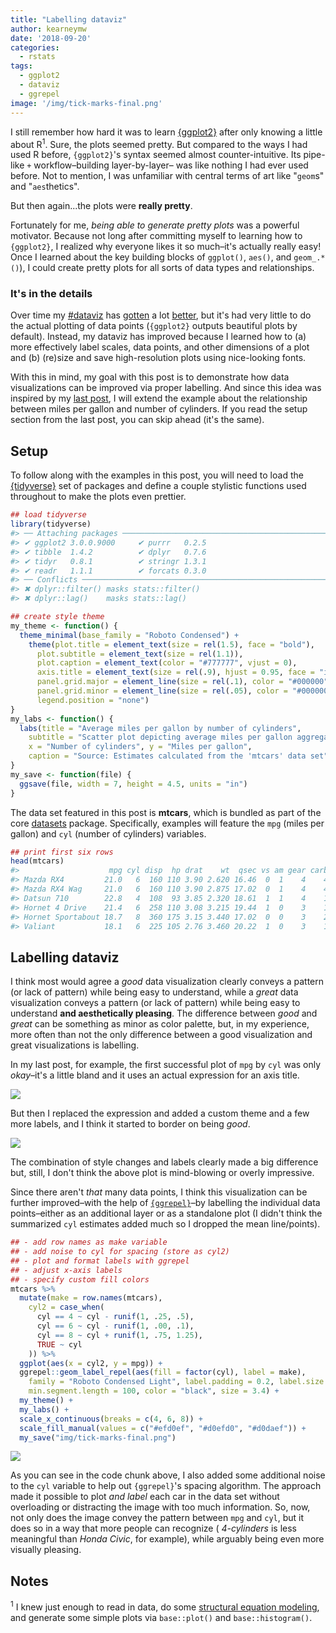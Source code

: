 ```yaml
---
title: "Labelling dataviz"
author: kearneymw
date: '2018-09-20'
categories:
  - rstats
tags:
  - ggplot2
  - dataviz
  - ggrepel
image: '/img/tick-marks-final.png'
---
```





I still remember how hard it was to learn [{ggplot2}](https://ggplot2.tidyverse.org)
after only knowing a little about R<sup>1</sup>. Sure, the plots seemed pretty. 
But compared to the ways I had used R before, `{ggplot2}`'s syntax seemed almost 
counter-intuitive. Its pipe-like `+` workflow–building layer-by-layer–
was like nothing I had ever used before. Not to mention, I was unfamiliar 
with central terms of art like "`geom`s" and "`aes`thetics". 

But then again...the plots were **really pretty**.

Fortunately for me, _being able to generate pretty plots_ was a powerful 
motivator. Because not long after committing myself to learning how to `{ggplot2}`, 
I realized why everyone likes it so much–it's actually really 
easy! Once I learned about the key building blocks of `ggplot()`, `aes()`, 
and `geom_.*()`), I could create pretty plots for all sorts of data types and 
relationships.

### It's in the details

Over time my [#dataviz](https://twitter.com/search?q=%23rstats%20%23dataviz&src=typed_query&f=image)
has [gotten](https://twitter.com/kearneymw/status/762833157578162180/photo/1) a lot [better](https://twitter.com/kearneymw/status/1040702237310365701/photo/1), but it's had very little 
to do the actual plotting of data points (`{ggplot2}` outputs beautiful plots by 
default). Instead, my dataviz has improved because I learned how to (a) more 
effectively label scales, data points, and other dimensions of a plot and (b) 
(re)size and save high-resolution plots using nice-looking fonts.

With this in mind, my goal with this post is to demonstrate how data 
visualizations can be improved via proper labelling. And since this idea was 
inspired by my [last post](../2018-09-17-tick-marks-var-names-and-ggplot2),
I will extend the example about the relationship between miles per gallon and 
number of cylinders. If you read the setup section from the last post, you can 
skip ahead (it's the same).

## Setup

To follow along with the examples in this post, you will need to load the 
[{tidyverse}](https://tidyverse.org) set of packages and define a couple stylistic 
functions used throughout to make the plots even prettier.


```r
## load tidyverse
library(tidyverse)
#> ── Attaching packages ───────────────────────────────────────────────────── tidyverse 1.2.1 ──
#> ✔ ggplot2 3.0.0.9000     ✔ purrr   0.2.5     
#> ✔ tibble  1.4.2          ✔ dplyr   0.7.6     
#> ✔ tidyr   0.8.1          ✔ stringr 1.3.1     
#> ✔ readr   1.1.1          ✔ forcats 0.3.0
#> ── Conflicts ──────────────────────────────────────────────────────── tidyverse_conflicts() ──
#> ✖ dplyr::filter() masks stats::filter()
#> ✖ dplyr::lag()    masks stats::lag()

## create style theme
my_theme <- function() {
  theme_minimal(base_family = "Roboto Condensed") + 
    theme(plot.title = element_text(size = rel(1.5), face = "bold"), 
      plot.subtitle = element_text(size = rel(1.1)),
      plot.caption = element_text(color = "#777777", vjust = 0),
      axis.title = element_text(size = rel(.9), hjust = 0.95, face = "italic"),
      panel.grid.major = element_line(size = rel(.1), color = "#000000"), 
      panel.grid.minor = element_line(size = rel(.05), color = "#000000"), 
      legend.position = "none")
}
my_labs <- function() {
  labs(title = "Average miles per gallon by number of cylinders", 
    subtitle = "Scatter plot depicting average miles per gallon aggregated by number of cylinders",
    x = "Number of cylinders", y = "Miles per gallon",
    caption = "Source: Estimates calculated from the 'mtcars' data set")
}
my_save <- function(file) {
  ggsave(file, width = 7, height = 4.5, units = "in")
}
```



The data set featured in this post is **mtcars**, which is bundled as part of 
the core [datasets](https://stat.ethz.ch/R-manual/R-devel/library/datasets/html/mtcars.html) 
package. Specifically, examples will feature the `mpg` (miles per gallon) 
and `cyl` (number of cylinders) variables.


```r
## print first six rows
head(mtcars)
#>                    mpg cyl disp  hp drat    wt  qsec vs am gear carb
#> Mazda RX4         21.0   6  160 110 3.90 2.620 16.46  0  1    4    4
#> Mazda RX4 Wag     21.0   6  160 110 3.90 2.875 17.02  0  1    4    4
#> Datsun 710        22.8   4  108  93 3.85 2.320 18.61  1  1    4    1
#> Hornet 4 Drive    21.4   6  258 110 3.08 3.215 19.44  1  0    3    1
#> Hornet Sportabout 18.7   8  360 175 3.15 3.440 17.02  0  0    3    2
#> Valiant           18.1   6  225 105 2.76 3.460 20.22  1  0    3    1
```

## Labelling dataviz

I think most would agree a _good_ data visualization clearly 
conveys a pattern (or lack of pattern) while being easy to understand, while a 
_great_ data visualization conveys a pattern (or lack of pattern) while 
being easy to understand **and aesthetically pleasing**. The difference between
_good_ and _great_ can be something as minor as color palette, but, in my 
experience, more often than not the only difference between a good visualization
and great visualizations is labelling.

In my last post, for example, the first successful plot of `mpg` by `cyl` was 
only _okay_–it's a little bland and it uses an actual expression for an axis title.

<p style="align:center"> <img src="/img/tick-marks.png"> </p>

But then I replaced the expression and added a custom theme and a few more labels, 
and I think it started to border on being _good_.

<p style="align:center"> <img src="/img/with-labs.png"> </p>

The combination of style changes and labels clearly made a big difference but, still, 
I don't think the above plot is mind-blowing or overly impressive.

Since there aren't _that_ many data points, I think this visualization can be 
further improved–with the help of [`{ggrepel}`](https://github.com/slowkow/ggrepel)–by 
labelling the individual data points–either as an additional layer or as a 
standalone plot (I didn't think the summarized `cyl` estimates added much so I 
dropped the mean line/points).


```r
## - add row names as make variable
## - add noise to cyl for spacing (store as cyl2)
## - plot and format labels with ggrepel
## - adjust x-axis labels
## - specify custom fill colors
mtcars %>%
  mutate(make = row.names(mtcars),
    cyl2 = case_when(
      cyl == 4 ~ cyl - runif(1, .25, .5),
      cyl == 6 ~ cyl - runif(1, .00, .1),
      cyl == 8 ~ cyl + runif(1, .75, 1.25), 
      TRUE ~ cyl
    )) %>%
  ggplot(aes(x = cyl2, y = mpg)) + 
  ggrepel::geom_label_repel(aes(fill = factor(cyl), label = make), 
    family = "Roboto Condensed Light", label.padding = 0.2, label.size = .25, 
    min.segment.length = 100, color = "black", size = 3.4) + 
  my_theme() + 
  my_labs() + 
  scale_x_continuous(breaks = c(4, 6, 8)) + 
  scale_fill_manual(values = c("#efd0ef", "#d0efd0", "#d0daef")) +
  my_save("img/tick-marks-final.png")
```

<p style="align:center"> <img src="/img/tick-marks-final.png"> </p>

As you can see in the code chunk above, I also added some additional noise to 
the `cyl` variable to help out `{ggrepel}`'s spacing algorithm. The approach 
made it possible to plot _and label_ each car in the data set without overloading
or distracting the image with too much information. So, now, not only does the 
image convey the pattern between `mpg` and `cyl`, but it does so in a way that 
more people can recognize ( _4-cylinders_ is less meaningful than _Honda Civic_, for example),
while arguably being even more visually pleasing.

## Notes

<sup>1</sup> I knew just enough to read in data,
do some [structural equation modeling](http://lavaan.ugent.be/), and 
generate some simple plots via `base::plot()` and `base::histogram()`.
